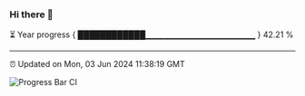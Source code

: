 ### Hi there 👋

⏳ Year progress { ████████████▁▁▁▁▁▁▁▁▁▁▁▁▁▁▁▁▁▁ } 42.21 %

---

⏰ Updated on Mon, 03 Jun 2024 11:38:19 GMT

![Progress Bar CI](https://github.com/IshwaranRudhara/GIT-ACTION/workflows/Progress%20Bar%20CI/badge.svg)
